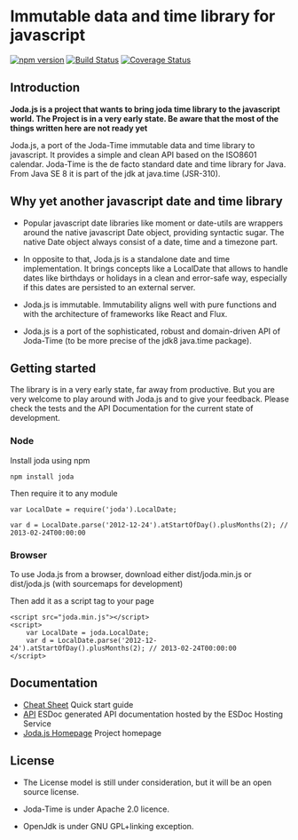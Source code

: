 Immutable data and time library for javascript
=============================================

[![npm version](https://badge.fury.io/js/joda.svg)](https://badge.fury.io/js/joda)
[![Build Status](https://travis-ci.org/pithu/joda-js.svg)](https://travis-ci.org/pithu/joda-js)
[![Coverage Status](https://coveralls.io/repos/pithu/joda-js/badge.svg?branch=master&service=github)](https://coveralls.io/github/pithu/joda-js?branch=master)

## Introduction

**Joda.js is a project that wants to bring joda time library to the javascript world. 
The Project is in a very early state. 
Be aware that the most of the things written here are not ready yet** 

Joda.js, a port of the Joda-Time immutable data and time library to javascript. 
It provides a simple and clean API based on the ISO8601 calendar.
Joda-Time is the de facto standard date and time library for Java. From Java SE 8 it is part of the jdk at java.time (JSR-310).

## Why yet another javascript date and time library

+ Popular javascript date libraries like moment or date-utils are wrappers around the native javascript Date object, 
providing syntactic sugar. The native Date object always consist of a date, time and a timezone part.

+ In opposite to that, Joda.js is a standalone date and time implementation. 
It brings concepts like a LocalDate that allows to handle dates like birthdays or holidays in a clean and error-safe way, 
especially if this dates are persisted to an external server.

+ Joda.js is immutable. Immutability aligns well with pure functions and
with the architecture of frameworks like React and Flux. 

+ Joda.js is a port of the sophisticated, robust and domain-driven API of Joda-Time (to be more precise of the jdk8 java.time package).

## Getting started

The library is in a very early state, far away from productive. 
But you are very welcome to play around with Joda.js and to give your feedback. 
Please check the tests and the API Documentation for the current state of development.

### Node

Install joda using npm

    npm install joda

Then require it to any module
 
    var LocalDate = require('joda').LocalDate;
    
    var d = LocalDate.parse('2012-12-24').atStartOfDay().plusMonths(2); // 2013-02-24T00:00:00
     
### Browser

To use Joda.js from a browser, download either dist/joda.min.js or dist/joda.js (with sourcemaps for development) 

Then add it as a script tag to your page

    <script src="joda.min.js"></script>
    <script>
        var LocalDate = joda.LocalDate;
        var d = LocalDate.parse('2012-12-24').atStartOfDay().plusMonths(2); // 2013-02-24T00:00:00
    </script>
     
## Documentation

+ [Cheat Sheet](CheatSheet.md) Quick start guide 
+ [API](https://doc.esdoc.org/github.com/pithu/joda-js/) ESDoc generated API documentation hosted by the ESDoc Hosting Service
+ [Joda.js Homepage](http://pithu.github.io/joda-js/) Project homepage


## License

+ The License model is still under consideration, but it will be an open source license.

+ Joda-Time is under Apache 2.0 licence.

+ OpenJdk is under GNU GPL+linking exception.

